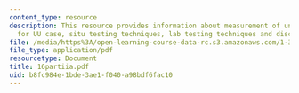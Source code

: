 ```yaml
---
content_type: resource
description: This resource provides information about measurement of undrained strength
  for UU case, situ testing techniques, lab testing techniques and discussion.
file: /media/https%3A/open-learning-course-data-rc.s3.amazonaws.com/1-322-soil-behavior-spring-2005/b8fc984e1bde3ae1f040a98bdf6fac10_16partiia.pdf
file_type: application/pdf
resourcetype: Document
title: 16partiia.pdf
uid: b8fc984e-1bde-3ae1-f040-a98bdf6fac10
---
```

